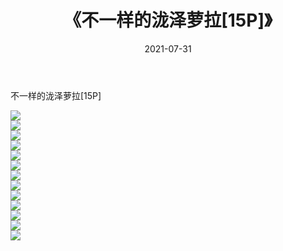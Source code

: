 ﻿---
layout: post
title:  《不一样的泷泽萝拉[15P]》
date:   2021-07-31
img: http://pic.660000.xyz/1:/性感/2021/不一样的泷泽萝拉[15P]/000.jpg
categories: [美女, 清纯, 唯美]
---

不一样的泷泽萝拉[15P]

  ![](http://pic.660000.xyz/1:/性感/2021/不一样的泷泽萝拉[15P]/001.jpg) <br> ![](http://pic.660000.xyz/1:/性感/2021/不一样的泷泽萝拉[15P]/002.jpg) <br> ![](http://pic.660000.xyz/1:/性感/2021/不一样的泷泽萝拉[15P]/003.jpg) <br> ![](http://pic.660000.xyz/1:/性感/2021/不一样的泷泽萝拉[15P]/004.jpg) <br> ![](http://pic.660000.xyz/1:/性感/2021/不一样的泷泽萝拉[15P]/005.jpg) <br> ![](http://pic.660000.xyz/1:/性感/2021/不一样的泷泽萝拉[15P]/006.jpg) <br> ![](http://pic.660000.xyz/1:/性感/2021/不一样的泷泽萝拉[15P]/007.jpg) <br> ![](http://pic.660000.xyz/1:/性感/2021/不一样的泷泽萝拉[15P]/008.jpg) <br> ![](http://pic.660000.xyz/1:/性感/2021/不一样的泷泽萝拉[15P]/009.jpg) <br> ![](http://pic.660000.xyz/1:/性感/2021/不一样的泷泽萝拉[15P]/010.jpg) <br> ![](http://pic.660000.xyz/1:/性感/2021/不一样的泷泽萝拉[15P]/011.jpg) <br> ![](http://pic.660000.xyz/1:/性感/2021/不一样的泷泽萝拉[15P]/012.jpg) <br> ![](http://pic.660000.xyz/1:/性感/2021/不一样的泷泽萝拉[15P]/013.jpg) <br>